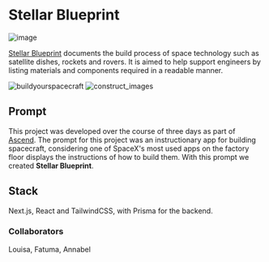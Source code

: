 # Stellar Blueprint

![image](https://github.com/user-attachments/assets/0b94655e-a399-4b47-8056-265fb99f428b)

[Stellar Blueprint](https://stellarblueprint.phthallo.com) documents the build process of space technology such as satellite dishes, rockets and rovers. It is aimed to help support engineers by listing materials and components required in a readable manner.

![buildyourspacecraft](https://github.com/user-attachments/assets/f7cd29bc-13e2-4eff-b640-4f92d888f58f)
![construct_images](https://github.com/user-attachments/assets/7320c0e7-0bbb-43ea-b687-88ce300b27d9)

## Prompt
This project was developed over the course of three days as part of [Ascend](https://ascend.hackclub.com).
The prompt for this project was an instructionary app for building spacecraft, considering one of SpaceX's most used apps on the factory floor displays the instructions of how to build them. With this prompt we created **Stellar Blueprint**.

## Stack
Next.js, React and TailwindCSS, with Prisma for the backend. 


### Collaborators
Louisa, Fatuma, Annabel
